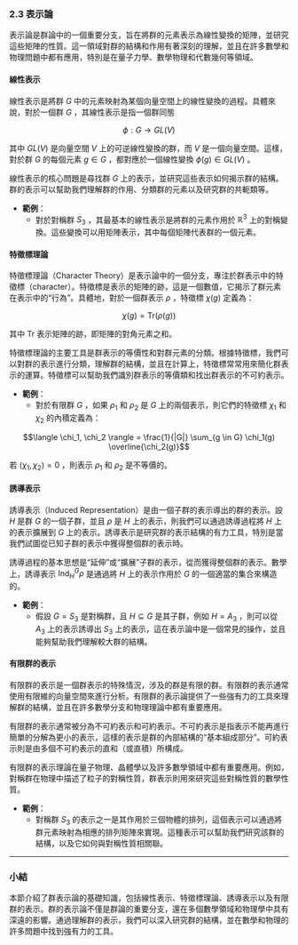 ### 2.3 表示論

表示論是群論中的一個重要分支，旨在將群的元素表示為線性變換的矩陣，並研究這些矩陣的性質。這一領域對群的結構和作用有著深刻的理解，並且在許多數學和物理問題中都有應用，特別是在量子力學、數學物理和代數幾何等領域。

#### 線性表示

線性表示是將群  $`G`$  中的元素映射為某個向量空間上的線性變換的過程。具體來說，對於一個群  $`G`$ ，其線性表示是指一個群同態

```math
\phi : G \to GL(V)
```

其中  $`GL(V)`$  是向量空間  $`V`$  上的可逆線性變換的群，而  $`V`$  是一個向量空間。這樣，對於群  $`G`$  的每個元素  $`g \in G`$ ，都對應於一個線性變換  $`\phi(g) \in GL(V)`$ 。

線性表示的核心問題是尋找群  $`G`$  上的表示，並研究這些表示如何揭示群的結構。群的表示可以幫助我們理解群的作用、分類群的元素以及研究群的共軛類等。

- **範例**：
  - 對於對稱群  $`S_3`$ ，其最基本的線性表示是將群的元素作用於  $`\mathbb{R}^3`$  上的對稱變換。這些變換可以用矩陣表示，其中每個矩陣代表群的一個元素。

#### 特徵標理論

特徵標理論（Character Theory）是表示論中的一個分支，專注於群表示中的特徵標（character）。特徵標是表示的矩陣的跡，這是一個數值，它揭示了群元素在表示中的“行為”。具體地，對於一個群表示  $`\rho`$ ，特徵標  $`\chi(g)`$  定義為：

```math
\chi(g) = \text{Tr}(\rho(g))
```

其中  $`\text{Tr}`$  表示矩陣的跡，即矩陣的對角元素之和。

特徵標理論的主要工具是群表示的等價性和對群元素的分類。根據特徵標，我們可以對群的表示進行分類，理解群的結構，並且在計算上，特徵標常常用來簡化群表示的運算。特徵標可以幫助我們識別群表示的等價類和找出群表示的不可約表示。

- **範例**：
  - 對於有限群  $`G`$ ，如果  $`\rho_1`$  和  $`\rho_2`$  是  $`G`$  上的兩個表示，則它們的特徵標  $`\chi_1`$  和  $`\chi_2`$  的內積定義為：
  
```math
\langle \chi_1, \chi_2 \rangle = \frac{1}{|G|} \sum_{g \in G} \chi_1(g) \overline{\chi_2(g)}
```

  若  $`\langle \chi_1, \chi_2 \rangle = 0`$ ，則表示  $`\rho_1`$  和  $`\rho_2`$  是不等價的。

#### 誘導表示

誘導表示（Induced Representation）是由一個子群的表示導出的群的表示。設  $`H`$  是群  $`G`$  的一個子群，並且  $`\rho`$  是  $`H`$  上的表示，則我們可以通過誘導過程將  $`H`$  上的表示擴展到  $`G`$  上的表示。誘導表示是研究群的表示結構的有力工具，特別是當我們試圖從已知子群的表示中獲得整個群的表示時。

誘導過程的基本思想是“延伸”或“擴展”子群的表示，從而獲得整個群的表示。數學上，誘導表示  $`\text{Ind}_H^G \rho`$  是通過將  $`H`$  上的表示作用於  $`G`$  的一個適當的集合來構造的。

- **範例**：
  - 假設  $`G = S_3`$  是對稱群，且  $`H \subseteq G`$  是其子群，例如  $`H = A_3`$ ，則可以從  $`A_3`$  上的表示誘導出  $`S_3`$  上的表示，這在表示論中是一個常見的操作，並且能夠幫助我們理解較大群的結構。

#### 有限群的表示

有限群的表示是一個群表示的特殊情況，涉及的群是有限的群。有限群的表示通常使用有限維的向量空間來進行分析。有限群的表示論提供了一些強有力的工具來理解群的結構，並且在許多數學分支和物理理論中都有重要應用。

有限群的表示通常被分為不可約表示和可約表示。不可約表示是指表示不能再進行簡單的分解為更小的表示，這樣的表示是群的內部結構的“基本組成部分”。可約表示則是由多個不可約表示的直和（或直積）所構成。

有限群的表示理論在量子物理、晶體學以及許多數學領域中都有重要應用。例如，對稱群在物理中描述了粒子的對稱性質，群表示則用來研究這些對稱性質的數學性質。

- **範例**：
  - 對稱群  $`S_3`$  的表示之一是其作用於三個物體的排列，這個表示可以通過將群元素映射為相應的排列矩陣來實現。這種表示可以幫助我們研究該群的結構，以及它如何與對稱性質相關聯。

---

### 小結

本節介紹了群表示論的基礎知識，包括線性表示、特徵標理論、誘導表示以及有限群的表示。群的表示論不僅是群論的重要分支，還在多個數學領域和物理學中具有深遠的影響。通過理解群的表示，我們可以深入研究群的結構，並在數學和物理的許多問題中找到強有力的工具。